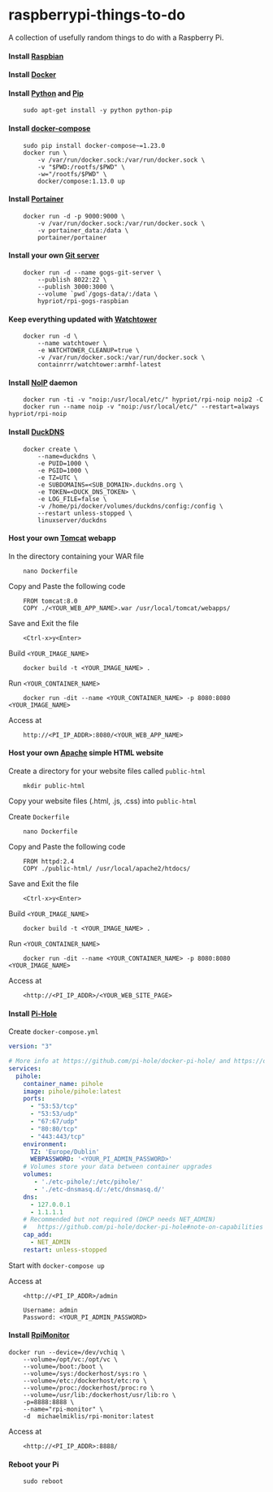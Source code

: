 # raspberrypi-things-to-do

A collection of usefully random things to do with a Raspberry Pi.

#### Install [Raspbian](https://www.raspberrypi.org/downloads/raspbian/)

#### Install [Docker](./doc/install-docker.md)

#### Install [Python](https://www.python.org/) and [Pip](https://www.pypa.io)
        sudo apt-get install -y python python-pip

#### Install [docker-compose](https://docs.docker.com/compose/)
        sudo pip install docker-compose~=1.23.0
        docker run \
            -v /var/run/docker.sock:/var/run/docker.sock \
            -v "$PWD:/rootfs/$PWD" \
            -w="/rootfs/$PWD" \
            docker/compose:1.13.0 up

#### Install [Portainer](https://www.portainer.io/)
        docker run -d -p 9000:9000 \
            -v /var/run/docker.sock:/var/run/docker.sock \
            -v portainer_data:/data \
            portainer/portainer

#### Install your own [Git server](https://gogs.io/)
        docker run -d --name gogs-git-server \
            --publish 8022:22 \
            --publish 3000:3000 \
            --volume `pwd`/gogs-data/:/data \
            hypriot/rpi-gogs-raspbian

#### Keep everything updated with [Watchtower](https://containrrr.github.io/watchtower/)
        docker run -d \
            --name watchtower \
            -e WATCHTOWER_CLEANUP=true \
            -v /var/run/docker.sock:/var/run/docker.sock \
            containrrr/watchtower:armhf-latest

#### Install [NoIP](https://www.noip.com/) daemon
        docker run -ti -v "noip:/usr/local/etc/" hypriot/rpi-noip noip2 -C
        docker run --name noip -v "noip:/usr/local/etc/" --restart=always hypriot/rpi-noip

#### Install [DuckDNS](https://www.duckdns.org/)
        docker create \
            --name=duckdns \
            -e PUID=1000 \
            -e PGID=1000 \
            -e TZ=UTC \
            -e SUBDOMAINS=<SUB_DOMAIN>.duckdns.org \
            -e TOKEN=<DUCK_DNS_TOKEN> \
            -e LOG_FILE=false \
            -v /home/pi/docker/volumes/duckdns/config:/config \
            --restart unless-stopped \
            linuxserver/duckdns

#### Host your own [Tomcat](https://hub.docker.com/_/tomcat) webapp

In the directory containing your WAR file

        nano Dockerfile

Copy and Paste the following code

        FROM tomcat:8.0
        COPY ./<YOUR_WEB_APP_NAME>.war /usr/local/tomcat/webapps/

Save and Exit the file

        <Ctrl-x>y<Enter>

Build `<YOUR_IMAGE_NAME>`

        docker build -t <YOUR_IMAGE_NAME> .

Run `<YOUR_CONTAINER_NAME>`

        docker run -dit --name <YOUR_CONTAINER_NAME> -p 8080:8080 <YOUR_IMAGE_NAME>

Access at

        http://<PI_IP_ADDR>:8080/<YOUR_WEB_APP_NAME>

#### Host your own [Apache](https://hub.docker.com/_/httpd) simple HTML website

Create a directory for your website files called `public-html`

        mkdir public-html

Copy your website files (.html, .js, .css) into `public-html`

Create `Dockerfile`

        nano Dockerfile

Copy and Paste the following code

        FROM httpd:2.4
        COPY ./public-html/ /usr/local/apache2/htdocs/

Save and Exit the file

        <Ctrl-x>y<Enter>

Build `<YOUR_IMAGE_NAME>`

        docker build -t <YOUR_IMAGE_NAME> .

Run `<YOUR_CONTAINER_NAME>`

        docker run -dit --name <YOUR_CONTAINER_NAME> -p 8080:8080 <YOUR_IMAGE_NAME>

Access at

        <http://<PI_IP_ADDR>/<YOUR_WEB_SITE_PAGE>

#### Install [Pi-Hole](https://pi-hole.net/)
Create `docker-compose.yml`

```yaml
version: "3"

# More info at https://github.com/pi-hole/docker-pi-hole/ and https://docs.pi-hole.net/
services:
  pihole:
    container_name: pihole
    image: pihole/pihole:latest
    ports:
      - "53:53/tcp"
      - "53:53/udp"
      - "67:67/udp"
      - "80:80/tcp"
      - "443:443/tcp"
    environment:
      TZ: 'Europe/Dublin'
      WEBPASSWORD: '<YOUR_PI_ADMIN_PASSWORD>'
    # Volumes store your data between container upgrades
    volumes:
       - './etc-pihole/:/etc/pihole/'
       - './etc-dnsmasq.d/:/etc/dnsmasq.d/'
    dns:
      - 127.0.0.1
      - 1.1.1.1
    # Recommended but not required (DHCP needs NET_ADMIN)
    #   https://github.com/pi-hole/docker-pi-hole#note-on-capabilities
    cap_add:
      - NET_ADMIN
    restart: unless-stopped
```
Start with `docker-compose up`

Access at

        <http://<PI_IP_ADDR>/admin

        Username: admin
        Password: <YOUR_PI_ADMIN_PASSWORD>

#### Install [RpiMonitor](https://xavierberger.github.io/RPi-Monitor-docs/01_features.html)

```docker
docker run --device=/dev/vchiq \
    --volume=/opt/vc:/opt/vc \
    --volume=/boot:/boot \
    --volume=/sys:/dockerhost/sys:ro \
    --volume=/etc:/dockerhost/etc:ro \
    --volume=/proc:/dockerhost/proc:ro \
    --volume=/usr/lib:/dockerhost/usr/lib:ro \
    -p=8888:8888 \
    --name="rpi-monitor" \
    -d  michaelmiklis/rpi-monitor:latest
```
Access at

        <http://<PI_IP_ADDR>:8888/

#### Reboot your Pi

        sudo reboot
